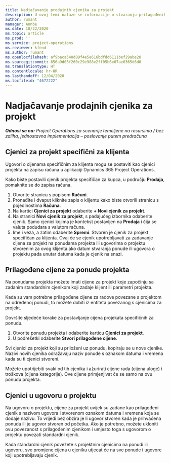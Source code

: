 ```yaml
---
title: Nadjačavanje prodajnih cjenika za projekt
description: U ovoj temi nalaze se informacije o stvaranju prilagođenih prodajnih cjenika.
author: rumant
manager: Annbe
ms.date: 10/22/2020
ms.topic: article
ms.prod: ''
ms.service: project-operations
ms.reviewer: kfend
ms.author: rumant
ms.openlocfilehash: af9baca540d89f4e5e616bdfdd6111bef29abe28
ms.sourcegitcommit: 656a9d03f260c29e988e2ff05b6e07ae0365d6d0
ms.translationtype: HT
ms.contentlocale: hr-HR
ms.lasthandoff: 12/04/2020
ms.locfileid: "4672222"
---
```

# <a name="override-project-sales-price-lists"></a>Nadjačavanje prodajnih cjenika za projekt

_**Odnosi se na:** Project Operations za scenarije temeljene na resursima / bez zaliha, jednostavna implementacija – poslovanje putem predračuna_

## <a name="customer-specific-project-price-lists"></a>Cjenici za projekt specifični za klijenta

Ugovori o cijenama specifičnim za klijenta mogu se postaviti kao cjenici projekta na zapisu računa u aplikaciji Dynamics 365 Project Operations.

Kako biste postavili cjenik projekta specifičan za kupca, u području **Prodaja**, pomaknite se do zapisa računa.

1. Otvorite stranicu s popisom **Računi**.
2. Pronađite i dvaput kliknite zapis o klijentu kako biste otvorili stranicu s pojedinostima **Računa**.
3. Na kartici **Cjenici za projekt** odaberite **+ Novi cjenik za projekt**.
4. Na stranici **Novi cjenik za projekt**, s padajućeg izbornika odaberite cjenik. Samo cjenici kojima je kontekst postavljen na **Prodaja** i čija se valuta podudara s valutom računa.
5. Ime i veza, a zatim odaberite **Spremi**. Stvoren je cjenik za projekt specifičan za klijenta. Ovaj će se cjenik upotrebljavati za zadavanje cijena za projekt na ponudama projekta ili ugovorima o projektu stvorenim za ovog klijenta ako datum stvaranja ponude ili ugovora o projektu pada unutar datuma kada je cjenik na snazi.

## <a name="custom-pricing-on-project-quotes"></a>Prilagođene cijene za ponude projekta

Na ponudama projekta možete imati cijene za projekt koje započinju sa zadanim standardnim cjenikom koji zadaje klijent ili parametri projekta.

Kada su vam potrebne prilagođene cijene za radove povezane s projektom na određenoj ponudi, to možete dobiti iz entiteta povezanog s cjenicima za projekt.

Dovršite sljedeće korake za postavljanje cijena projekata specifičnih za ponudu.

1. Otvorite ponudu projekta i odaberite karticu **Cjenici za projekt**.
2. U podrešetki odaberite **Stvori prilagođene cijene**.

Svi cjenici za projekt koji su priloženi uz ponudu, kopiraju se u nove cjenike. Nazivi novih cjenika odražavaju naziv ponude s oznakom datuma i vremena kada su ti cjenici stvoreni.

Možete upotrijebiti svaki od tih cjenika i ažurirati cijene rada (cijena uloge) i troškova (cijena kategorije). Ove cijene primjenjivat će se samo na ovu ponudu projekta.

## <a name="price-lists-on-a-project-contract"></a>Cjenici u ugovoru o projektu

Na ugovoru o projektu, cijene za projekt uvijek su zadane kao prilagođeni cjenik s nazivom ugovora i stvorenom oznakom datuma i vremena koja se dodaje nazivu. To vrijedi bez obzira je li ugovor stvoren kada je prihvaćena ponuda ili je ugovor stvoren od početka. Ako je potrebno, možete ukloniti ovu povezanost s prilagođenim cjenikom i umjesto toga s ugovorom o projektu povezati standardni cjenik.

Kada standardni cjenik povežete s projektnim cjenicima na ponudi ili ugovoru, sve promjene cijena u cjeniku utjecat će na sve ponude i ugovore koji upotrebljavaju cjenik.
